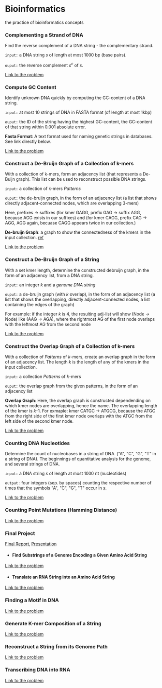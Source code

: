 # Bioinformatics
 the practice of bioinformatics concepts


### Complementing a Strand of DNA

Find the reverse complement of a DNA string - the complementary strand.

``input:`` a DNA string _s_ of length at most 1000 bp (base pairs).

``ouput:`` the reverse complement _s<sup>c</sup>_ of _s_.

[Link to the problem](http://rosalind.info/problems/revc/)

### Compute GC Content

Identify unknown DNA quickly by computing the GC-content of a DNA string.

``input:`` at most 10 strings of DNA in FASTA format (of length at most 1kbp)

``ouput:`` the ID of the string having the highest GC-content, the GC-content of that string within 0.001 absolute error.

**Fasta Format**: A text format used for naming genetic strings in databases. See link directly below.

[Link to the problem](http://rosalind.info/problems/gc/)

### Construct a De-Bruijn Graph of a Collection of k-mers

With a collection of k-mers, form an adjacency list (that represents a De-Buijn graph). This list can be used to reconstruct possible DNA strings.

``input:`` a collection of k-mers *Patterns*

``ouput:`` the de-bruijn graph, in the form of an adjacency list (a list that shows directly adjacent-connected nodes, which are overlapping 3-mers)

Here, prefixes -> suffixes (for kmer GAGG, prefix GAG -> suffix AGG, because AGG exists in our suffixes) and (for kmer CAGG, prefix CAG -> AGG, AGG again, becuase CAGG appears twice in our collection.)

**De-bruijn Graph**: a graph to show the connectedness of the kmers in the input collection. [ref](https://en.wikipedia.org/wiki/De_Bruijn_graph)

[Link to the problem](http://rosalind.info/problems/ba3e/)

### Construct a De-Bruijn Graph of a String

With a set kmer length, determine the constructed debruijn graph, in the form of an adjacency list, from a DNA string.

``input:`` an integer *k* and a *genome DNA string*

``ouput:`` a de-bruijn graph (with *k* overlap), in the form of an adjacency list (a list that shows the overlapping, directly adjacent-connected nodes, a list containing the edges of the graph)

For example: if the integer *k* is 4, the resulting adj-list will show (Node -> Node) like (AAG -> AGA), where the rightmost AG of the first node overlaps with the leftmost AG from the second node

[Link to the problem](http://rosalind.info/problems/ba3d/)

### Construct the Overlap Graph of a Collection of k-mers

With a collection of *Patterns* of *k*-mers, create an overlap graph in the form of an adjacency list. The length *k* is the length of any of the kmers in the input collection.

``input:`` a collection *Patterns* of *k*-mers

``ouput:`` the overlap graph from the given patterns, in the form of an adjacency list

**Overlap Graph**: Here, the overlap graph is constructed dependending on which kmer nodes are overlapping, hence the name. The overlapping length of the kmer is *k*-1. For exmaple: kmer CATGC -> ATGCG, because the ATGC from the right side of the first kmer node overlaps with the ATGC from the left side of the second kmer node.

[Link to the problem](http://rosalind.info/problems/ba3c/)

### Counting DNA Nucleotides

Determine the count of nucleobases in a string of DNA. ("A", "C", "G", "T" in a string of DNA). The beginnings of quantitative analysis for the genome, and several strings of DNA.

``input:`` a DNA string *s* of length at most 1000 nt (nucleotides)

``output:`` four integers (sep. by spaces) counting the respective number of times that the symbols "A", "C", "G", "T" occur in *s*.

[Link to the problem](http://rosalind.info/problems/dna/)

### Counting Point Mutations (Hamming Distance)

[Link to the problem](http://rosalind.info/problems/hamm/)

### Final Project



[Final Report](https://docs.google.com/document/d/1nkJ5C9Zq09Mcz4FYCfPWDgldojZAyiPSiqjrAu53UmU/edit?usp=sharing), 
[Presentation](https://docs.google.com/presentation/d/1ECVJqK5J4FRt5dRepjg3AS8YTQGWmXU1HvhFJ0exazQ/edit?usp=sharing)

* #### Find Substrings of a Genome Encoding a Given Amino Acid String

[Link to the problem](http://rosalind.info/problems/ba4b/)

* #### Translate an RNA String into an Amino Acid String

[Link to the problem](http://rosalind.info/problems/ba4a/)

### Finding a Motif in DNA

[Link to the problem](http://rosalind.info/problems/subs/)

### Generate K-mer Composition of a String

[Link to the problem](http://rosalind.info/problems/ba3a/)

### Reconstruct a String from its Genome Path

[Link to the problem](http://rosalind.info/problems/ba3b/)

### Transcribing DNA into RNA

[Link to the problem](http://rosalind.info/problems/rna/)